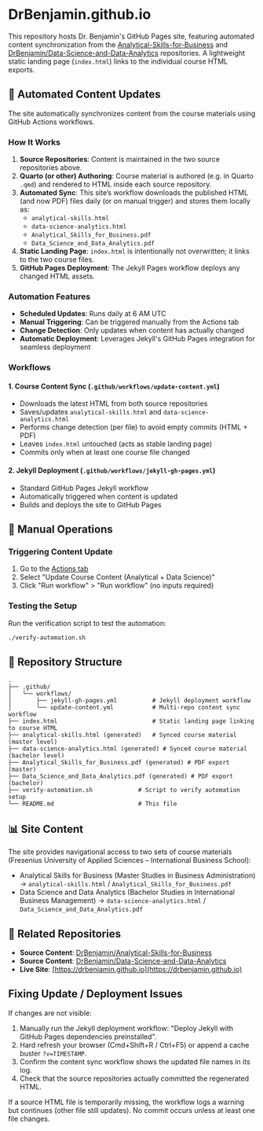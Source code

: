 # DrBenjamin.github.io

This repository hosts Dr. Benjamin's GitHub Pages site, featuring automated content synchronization from the [Analytical-Skills-for-Business](https://github.com/DrBenjamin/Analytical-Skills-for-Business) and [DrBenjamin/Data-Science-and-Data-Analytics](https://github.com/DrBenjamin/Data-Science-and-Data-Analytics) repositories. A lightweight static landing page (`index.html`) links to the individual course HTML exports.

## 🤖 Automated Content Updates

The site automatically synchronizes content from the course materials using GitHub Actions workflows.

### How It Works

1. **Source Repositories**: Content is maintained in the two source repositories above.
2. **Quarto (or other) Authoring**: Course material is authored (e.g. in Quarto `.qmd`) and rendered to HTML inside each source repository.
3. **Automated Sync**: This site’s workflow downloads the published HTML (and now PDF) files daily (or on manual trigger) and stores them locally as:
   - `analytical-skills.html`
   - `data-science-analytics.html`
   - `Analytical_Skills_for_Business.pdf`
   - `Data_Science_and_Data_Analytics.pdf`
4. **Static Landing Page**: `index.html` is intentionally not overwritten; it links to the two course files.
5. **GitHub Pages Deployment**: The Jekyll Pages workflow deploys any changed HTML assets.

### Automation Features

- **Scheduled Updates**: Runs daily at 6 AM UTC
- **Manual Triggering**: Can be triggered manually from the Actions tab
- **Change Detection**: Only updates when content has actually changed
- **Automatic Deployment**: Leverages Jekyll's GitHub Pages integration for seamless deployment

### Workflows

#### 1. Course Content Sync (`.github/workflows/update-content.yml`)

- Downloads the latest HTML from both source repositories
- Saves/updates `analytical-skills.html` and `data-science-analytics.html`
- Performs change detection (per file) to avoid empty commits (HTML + PDF)
- Leaves `index.html` untouched (acts as stable landing page)
- Commits only when at least one course file changed

#### 2. Jekyll Deployment (`.github/workflows/jekyll-gh-pages.yml`)

- Standard GitHub Pages Jekyll workflow
- Automatically triggered when content is updated
- Builds and deploys the site to GitHub Pages

## 🔧 Manual Operations

### Triggering Content Update

1. Go to the [Actions tab](https://github.com/DrBenjamin/DrBenjamin.github.io/actions)
2. Select "Update Course Content (Analytical + Data Science)"
3. Click "Run workflow" > "Run workflow" (no inputs required)

### Testing the Setup

Run the verification script to test the automation:

```bash
./verify-automation.sh
```

## 📁 Repository Structure

```text
.
├── .github/
│   └── workflows/
│       ├── jekyll-gh-pages.yml          # Jekyll deployment workflow
│       └── update-content.yml           # Multi-repo content sync workflow
├── index.html                           # Static landing page linking to course HTML
├── analytical-skills.html (generated)   # Synced course material (master level)
├── data-science-analytics.html (generated) # Synced course material (bachelor level)
├── Analytical_Skills_for_Business.pdf (generated) # PDF export (master)
├── Data_Science_and_Data_Analytics.pdf (generated) # PDF export (bachelor)
├── verify-automation.sh             # Script to verify automation setup
└── README.md                        # This file
```

## 📊 Site Content

The site provides navigational access to two sets of course materials (Fresenius University of Applied Sciences – International Business School):

- Analytical Skills for Business (Master Studies in Business Administration) → `analytical-skills.html` / `Analytical_Skills_for_Business.pdf`
- Data Science and Data Analytics (Bachelor Studies in International Business Management) → `data-science-analytics.html` / `Data_Science_and_Data_Analytics.pdf`

## 🔗 Related Repositories

- **Source Content**: [DrBenjamin/Analytical-Skills-for-Business](https://github.com/DrBenjamin/Analytical-Skills-for-Business)
- **Source Content**: [DrBenjamin/Data-Science-and-Data-Analytics](https://github.com/DrBenjamin/Data-Science-and-Data-Analytics)
- **Live Site**: [https://drbenjamin.github.io](https://drbenjamin.github.io)

## Fixing Update / Deployment Issues

If changes are not visible:

1. Manually run the Jekyll deployment workflow: "Deploy Jekyll with GitHub Pages dependencies preinstalled".
2. Hard refresh your browser (Cmd+Shift+R / Ctrl+F5) or append a cache buster `?v=TIMESTAMP`.
3. Confirm the content sync workflow shows the updated file names in its log.
4. Check that the source repositories actually committed the regenerated HTML.

If a source HTML file is temporarily missing, the workflow logs a warning but continues (other file still updates). No commit occurs unless at least one file changes.
